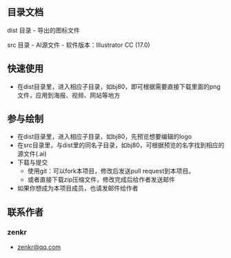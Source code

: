 ## 目录文档

dist 目录 - 导出的图标文件

src  目录 - AI源文件 - 软件版本：Illustrator CC (17.0)

## 快速使用

* 在dist目录里，进入相应子目录，如bj80，即可根据需要直接下载里面的png文件，应用到海报、视频、网站等地方

## 参与绘制

* 在dist目录里，进入相应子目录，如bj80，先预览想要编辑的logo
* 在src目录里，与dist里的同名子目录，如bj80，可根据预览的名字找到相应的源文件(.ai)
* 下载与提交
    * 使用git：可以fork本项目，修改后发送pull request到本项目。
    * 或者直接下载zip压缩文件，修改完成后给作者发送邮件
* 如果你想成为本项目成员，也请发邮件给作者

## 联系作者

### zenkr

* zenkr@qq.com